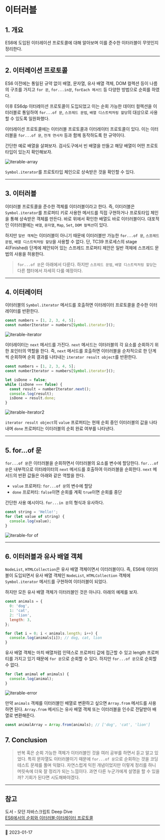 # 이터러블

## 1. 개요

ES6에 도입된 이터레이션 프로토콜에 대해 알아보며 이를 준수한 이터러블이 무엇인지 정리한다.

---

## 2. 이터레이션 프로토콜

ES6 이전에는 통일된 규약 없이 배열, 문자열, 유사 배열 객체, DOM 컬렉션 등이 나름의 구조를 가지고 `for 문`, `for...in문`, `forEach 메서드` 등 다양한 방법으로 순회를 하였다.

이후 ES6dp 이터레이션 프로토콜이 도입되었고 이는 순회 가능한 데이터 컬렉션을 이터러블로 통일하여 `for...of 문`, `스프레드 문법`, `배열 디스트럭처링 할당`의 대상으로 사용할 수 있도록 일원화했다.

이터레이션 프로토콜에는 이터러블 프로토콜과 이터레이터 프로토콜이 있다. 이는 이터러블을 `for...of 문`, `전개 연사자` 등과 함께 동작하도록 한 규약이다.

간단한 예로 배열을 살펴보자. 검사도구에서 빈 배열을 만들고 해당 배열이 어떤 프로토타입이 있는지 확인해보자.

![iterable-array](/image/JS/Iterable/iterable-array.png)

`Symbol.iterator`를 프로토타입 체인으로 상속받은 것을 확인할 수 있다.

---

## 3. 이터러블

이터러블 프로토콜을 준수한 객체를 이터러블이라고 한다. 즉, 이터러블은 `Symbol.iterator`를 프로퍼티 키로 사용한 메서드를 직접 구현하거나 프로토타입 체인을 통해 상속받은 객체를 만든다. 바로 위에서 확인한 배열도 바로 이터러블이다. 대포적인 이터러블에는 `배열`, `문자열`, `Map`, `Set`, `DOM 컬렉션`이 있다.

하지만 `일반 객체`는 이터러블이 아니기 때문에 이터러블만 가능한 `for...of 문`, `스프레드 문법`, `배열 디스트럭처링 할당`을 사용할 수 없다. 단, TC39 프로세스의 stage 4(Finished) 단계에 제안되어 있는 스프레드 프로퍼티 제안은 일반 객체에 스프레드 문법의 사용을 허용한다.

> `for...of 문`은 아래에서 다룬다. 하지만 `스프레드 문법`, `배열 디스트럭처링 할당`는 다른 챕터에서 자세히 다룰 예정이다.

---

## 4. 이터레이터

이터러블의 `Symbol.iterator` 메서드를 호출하면 이터레이터 프로토콜을 준수한 이터레이터를 반환한다.

```javascript
const numbers = [1, 2, 3, 4, 5];
const numberIterator = numbers[Symbol.iterator]();
```

![iterable-iterator](/image/JS/Iterable/iterable-iterator.png)

이터레이터는 `next` 메서드를 가진다. `next` 메서드는 이터러블의 각 요소를 순회하기 위한 포인터의 역할을 한다. 즉, `next` 메서드를 호출하면 이터러블을 순차적으로 한 단계씩 순회하며 순회 결과를 나타내는 `iterator result object`를 반환한다.

```javascript
const numbers = [1, 2, 3, 4, 5];
const numberIterator = numbers[Symbol.iterator]();

let isDone = false;
while (isDone === false) {
  const result = numberIterator.next();
  console.log(result);
  isDone = result.done;
}
```

![iterable-iterator2](/image/JS/Iterable/iterable-iterator2.png)

`iterator result object`의 `value` 프로퍼티는 현재 순회 중인 이터러블의 값을 나타내며 `done` 프로퍼티는 이터러블의 순회 완료 여부를 나타낸다.

---

## 5. for...of 문

`for...of 문`은 이터러블을 순회하면서 이터러블의 요소를 변수에 할당한다. `for...of문`은 내부적으로 이터레이터의 `next` 메서드를 호출하여 이러러블을 순회한다. `next` 메서드의 반환 값들은 아래와 같은 역할을 한다.

- `value` 프로퍼티: `for...of 문`의 변수에 할당
- `done` 프로퍼티: `false`이면 순회를 계획 `true`이면 순회를 중단

간단한 사용 예시이다. `for...in 문`의 형식과 유사하다.

```javascript
const string = 'Hello!';
for (let value of string) {
  console.log(value);
}
```

![iterable-for of](/image/JS/Iterable/iterable-forOf.png)

---

## 6. 이터러블과 유사 배열 객체

`NodeList`, `HTMLCollection`은 유사 배열 객체이면서 이터러블이다. 즉, ES6에 이터러블이 도입되면서 유사 배열 객체인 `NodeList`, `HTMLCollection` 객체에 `Symbol.iterator` 메서드를 구현하여 이터러블이 되었다.

하지만 모든 유사 배열 객체가 이터러블인 것은 아니다. 아래의 예제를 보자.

```javascript
const animals = {
  0: 'dog',
  1: 'cat',
  2: 'lion',
  length: 3,
};

for (let i = 0; i < animals.length; i++) {
  console.log(animals[i]); // dog, cat, lion
}
```

유사 배열 객체는 마치 배열처럼 인덱스로 프로퍼티 값에 접근할 수 있고 length 프로퍼티를 가지고 있기 때문에 `for 문`으로 순회할 수 있다. 하지만 `for...of 문`으로 순회할 수 없다.

```javascript
for (let animal of animals) {
  console.log(animal);
}
```

![iterable-error](/image/JS/Iterable/iterable-error.png)

만약 `animals` 객체를 이터러블인 배열로 변환하고 싶으면 `Array.from` 메서드를 사용하면 된다. `Array.from` 메서드는 유사 배열 객체 또는 이터러블을 인수로 전달받아 배열로 변환해준다.

```javascript
const animalArray = Array.from(animals); // ['dog', 'cat', 'lion']
```

## 7. Conclusion

> 반복 혹은 순회 가능한 객체가 이터러블인 것을 여러 공부를 하면서 듣고 알고 있었다. 특히 문자열도 이터러블이기 때문에 `for...of 문`으로 순회하는 것을 코딩 테스트 문제를 풀며 익혔다. 자연스럽게 익힌 개념이었지만 이렇게 정리를 하니 머릿속에 더욱 잘 정리가 되는 느낌이다. 과연 다른 누군가에게 설명을 할 수 있을까? 기회가 된다면 시도해봐야겠다.

---

## 참고

도서 - 모던 자바스크립트 Deep Dive  
[ES6에서의 순회와 이터러블:이터레이터 프로토콜](https://catsbi.oopy.io/79e5ee3a-7c93-4ed6-a48f-2da6eab42109)

---

📅 2023-01-17
